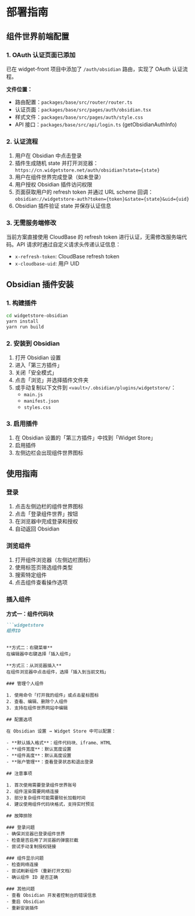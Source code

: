 # 部署指南

## 组件世界前端配置

### 1. OAuth 认证页面已添加

已在 widget-front 项目中添加了 `/auth/obsidian` 路由，实现了 OAuth 认证流程。

**文件位置：**
- 路由配置：`packages/base/src/router/router.ts`
- 认证页面：`packages/base/src/pages/auth/obsidian.tsx`
- 样式文件：`packages/base/src/pages/auth/style.css`
- API 接口：`packages/base/src/api/login.ts` (getObsidianAuthInfo)

### 2. 认证流程

1. 用户在 Obsidian 中点击登录
2. 插件生成随机 state 并打开浏览器：`https://cn.widgetstore.net/auth/obsidian?state={state}`
3. 用户在组件世界完成登录（如未登录）
4. 用户授权 Obsidian 插件访问权限
5. 页面获取用户的 refresh token 并通过 URL scheme 回调：`obsidian://widgetstore-auth?token={token}&state={state}&uid={uid}`
6. Obsidian 插件验证 state 并保存认证信息

### 3. 无需服务端修改

当前方案直接使用 CloudBase 的 refresh token 进行认证，无需修改服务端代码。API 请求时通过自定义请求头传递认证信息：
- `x-refresh-token`: CloudBase refresh token
- `x-cloudbase-uid`: 用户 UID

## Obsidian 插件安装

### 1. 构建插件

```bash
cd widgetstore-obsidian
yarn install
yarn run build
```

### 2. 安装到 Obsidian

1. 打开 Obsidian 设置
2. 进入「第三方插件」
3. 关闭「安全模式」
4. 点击「浏览」并选择插件文件夹
5. 或手动复制以下文件到 `<vault>/.obsidian/plugins/widgetstore/`：
   - `main.js`
   - `manifest.json`
   - `styles.css`

### 3. 启用插件

1. 在 Obsidian 设置的「第三方插件」中找到「Widget Store」
2. 启用插件
3. 左侧边栏会出现组件世界图标

## 使用指南

### 登录

1. 点击左侧边栏的组件世界图标
2. 点击「登录组件世界」按钮
3. 在浏览器中完成登录和授权
4. 自动返回 Obsidian

### 浏览组件

1. 打开组件浏览器（左侧边栏图标）
2. 使用标签页筛选组件类型
3. 搜索特定组件
4. 点击组件查看操作选项

### 插入组件

**方式一：组件代码块**
```markdown
```widgetstore
组件ID
```
```

**方式二：右键菜单**
在编辑器中右键选择「插入组件」

**方式三：从浏览器插入**
在组件浏览器中点击组件，选择「插入到当前文档」

### 管理个人组件

1. 使用命令「打开我的组件」或点击星标图标
2. 查看、编辑、删除个人组件
3. 支持在组件世界网站中编辑

## 配置选项

在 Obsidian 设置 → Widget Store 中可以配置：

- **默认插入格式**：组件代码块、iframe、HTML
- **组件宽度**：默认宽度设置
- **组件高度**：默认高度设置
- **账户管理**：查看登录状态和退出登录

## 注意事项

1. 首次使用需要登录组件世界账号
2. 组件渲染需要网络连接
3. 部分复杂组件可能需要较长加载时间
4. 建议使用组件代码块格式，支持实时预览

## 故障排除

### 登录问题
- 确保浏览器已登录组件世界
- 检查是否启用了浏览器的弹窗拦截
- 尝试手动复制授权链接

### 组件显示问题
- 检查网络连接
- 尝试刷新组件（重新打开文档）
- 确认组件 ID 是否正确

### 其他问题
- 查看 Obsidian 开发者控制台的错误信息
- 重启 Obsidian
- 重新安装插件